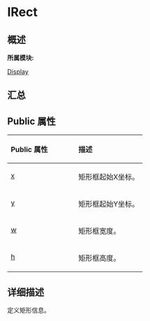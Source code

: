 # IRect<a name="ZH-CN_TOPIC_0000001343321029"></a>

## **概述**<a name="section1575412642083932"></a>

**所属模块:**

[Display](_display.md)

## **汇总**<a name="section716309025083932"></a>

## Public 属性<a name="pub-attribs"></a>

<a name="table1155646420083932"></a>
<table><thead align="left"><tr id="row455741214083932"><th class="cellrowborder" valign="top" width="50%" id="mcps1.1.3.1.1"><p id="p990034722083932"><a name="p990034722083932"></a><a name="p990034722083932"></a>Public 属性</p>
</th>
<th class="cellrowborder" valign="top" width="50%" id="mcps1.1.3.1.2"><p id="p1457032658083932"><a name="p1457032658083932"></a><a name="p1457032658083932"></a>描述</p>
</th>
</tr>
</thead>
<tbody><tr id="row2130248759083932"><td class="cellrowborder" valign="top" width="50%" headers="mcps1.1.3.1.1 "><p id="p2069617611083932"><a name="p2069617611083932"></a><a name="p2069617611083932"></a><a href="_display.md#gab6d24c10b73ac72c256423219cf8c08a">x</a></p>
</td>
<td class="cellrowborder" valign="top" width="50%" headers="mcps1.1.3.1.2 "><p id="entry543115915083932p0"><a name="entry543115915083932p0"></a><a name="entry543115915083932p0"></a>矩形框起始X坐标。</p>
</td>
</tr>
<tr id="row92227784083932"><td class="cellrowborder" valign="top" width="50%" headers="mcps1.1.3.1.1 "><p id="p1080511975083932"><a name="p1080511975083932"></a><a name="p1080511975083932"></a><a href="_display.md#ga08450275ada21813d3f3b073276ff5a7">y</a></p>
</td>
<td class="cellrowborder" valign="top" width="50%" headers="mcps1.1.3.1.2 "><p id="entry358341200083932p0"><a name="entry358341200083932p0"></a><a name="entry358341200083932p0"></a>矩形框起始Y坐标。</p>
</td>
</tr>
<tr id="row1873388905083932"><td class="cellrowborder" valign="top" width="50%" headers="mcps1.1.3.1.1 "><p id="p557178994083932"><a name="p557178994083932"></a><a name="p557178994083932"></a><a href="_display.md#gadf90bb2458e61fbd10ebc758c4d1bc76">w</a></p>
</td>
<td class="cellrowborder" valign="top" width="50%" headers="mcps1.1.3.1.2 "><p id="p1780479140083931"><a name="p1780479140083931"></a><a name="p1780479140083931"></a>矩形框宽度。</p>
</td>
</tr>
<tr id="row617636818083932"><td class="cellrowborder" valign="top" width="50%" headers="mcps1.1.3.1.1 "><p id="p88571225083932"><a name="p88571225083932"></a><a name="p88571225083932"></a><a href="_display.md#ga9136e1215b014e23afd9a53c677ecb0f">h</a></p>
</td>
<td class="cellrowborder" valign="top" width="50%" headers="mcps1.1.3.1.2 "><p id="entry1233761740083932p0"><a name="entry1233761740083932p0"></a><a name="entry1233761740083932p0"></a>矩形框高度。</p>
</td>
</tr>
</tbody>
</table>

## **详细描述**<a name="section1059179436083932"></a>

定义矩形信息。

